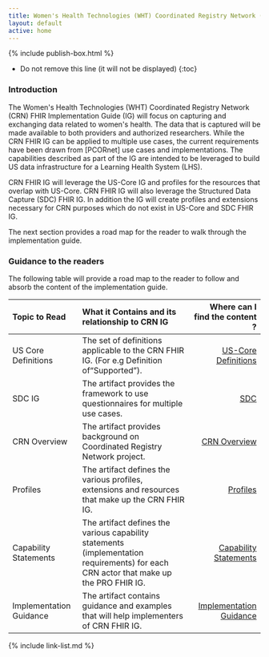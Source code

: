 ```yaml
---
title: Women's Health Technologies (WHT) Coordinated Registry Network (CRN) FHIR Implementation Guide
layout: default
active: home
---
```


{% include publish-box.html %}


<!-- TOC  the css styling for this is \pages\assets\css\project.css under 'markdown-toc'-->

* Do not remove this line (it will not be displayed)
{:toc}


<!-- end TOC -->



###  Introduction

The Women's Health Technologies (WHT) Coordinated Registry Network (CRN) FHIR Implementation Guide (IG) will focus on capturing and exchanging data related to women's health. The data that is captured will be made available to both providers and authorized researchers. While the CRN FHIR IG can be applied to multiple use cases, the current requirements have been drawn from [PCORnet] use cases and implementations. The capabilities described as part of the IG are intended to be leveraged to build US data infrastructure for a Learning Health System (LHS).

CRN FHIR IG will leverage the US-Core IG and profiles for the resources that overlap with US-Core. CRN FHIR IG will also leverage the Structured Data Capture (SDC) FHIR IG. In addition the IG will create profiles and extensions necessary for CRN purposes which do not exist in US-Core and SDC FHIR IG.

The next section provides a road map for the reader to walk through the implementation guide.

###  Guidance to the readers

The following table will provide a road map to the reader to follow and absorb the content of the implementation guide.

| Topic to Read  | What it Contains and its relationship to CRN IG | Where can I find the content ? |
|:---------------|:------------------------------------------------|-------------------------------:|
| US Core Definitions | The set of definitions applicable to the CRN FHIR IG. (For e.g Definition of“Supported”).| [US-Core Definitions](http://hl7.org/fhir/us/core/STU1//guidance.html)|
| SDC IG | The artifact provides the framework to use questionnaires for multiple use cases.| [SDC](http://hl7.org/fhir/us/core/sdc/index.html)|
| CRN Overview | The artifact provides background on Coordinated Registry Network project.| [CRN Overview](crn-overview.html)|
| Profiles | The artifact defines the various profiles, extensions and resources that make up the CRN FHIR IG.| [Profiles](./guidance.html)|
| Capability Statements | The artifact defines the various capability statements (implementation requirements) for each CRN actor that make up the PRO FHIR IG.| [Capability Statements](./guidance.html)|
| Implementation Guidance | The artifact contains guidance and examples that will help implementers of CRN FHIR IG.| [Implementation Guidance](guidance.html)|




<!-- {% raw %}>{% include link-list.md %} {% endraw %}-->

{% include link-list.md %}
